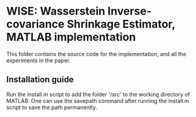 # WISE: Wasserstein Inverse-covariance Shrinkage Estimator, MATLAB implementation

This folder contains the source code for the implementation, and all the experiments in the paper.

## Installation guide

Run the install.m script to add the folder '/src' to the working directory of MATLAB. One can use the savepath command after running the install.m script to save the path permanently.

